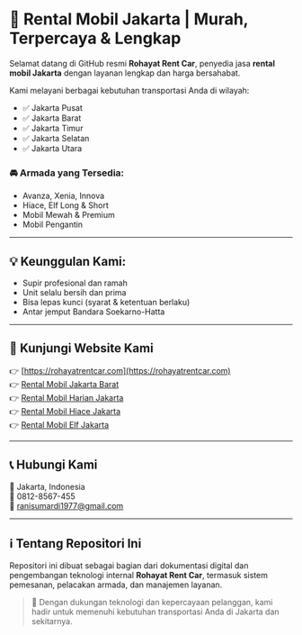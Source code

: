 # 🚗 Rental Mobil Jakarta | Murah, Terpercaya & Lengkap

Selamat datang di GitHub resmi **Rohayat Rent Car**, penyedia jasa **rental mobil Jakarta** dengan layanan lengkap dan harga bersahabat.

Kami melayani berbagai kebutuhan transportasi Anda di wilayah:
- ✅ Jakarta Pusat
- ✅ Jakarta Barat
- ✅ Jakarta Timur
- ✅ Jakarta Selatan
- ✅ Jakarta Utara

### 🚘 Armada yang Tersedia:
- Avanza, Xenia, Innova
- Hiace, Elf Long & Short
- Mobil Mewah & Premium
- Mobil Pengantin

---

## 💡 Keunggulan Kami:
- Supir profesional dan ramah
- Unit selalu bersih dan prima
- Bisa lepas kunci (syarat & ketentuan berlaku)
- Antar jemput Bandara Soekarno-Hatta

---

## 🔗 Kunjungi Website Kami

👉 [https://rohayatrentcar.com](https://rohayatrentcar.com)  
👉 [Rental Mobil Jakarta Barat](https://rohayatrentcar.com/rental-mobil-jakarta-barat/)  
👉 [Rental Mobil Harian Jakarta](https://rohayatrentcar.com/rental-mobil-harian-jakarta/)  
👉 [Rental Mobil Hiace Jakarta](https://rohayatrentcar.com/rental-hiace-jakarta/)  
👉 [Rental Mobil Elf Jakarta](https://rohayatrentcar.com/rental-elf-jakarta/)

---

## 📞 Hubungi Kami

📍 Jakarta, Indonesia  
📱 0812-8567-455  
📧 ranisumardi1977@gmail.com

---

## ℹ️ Tentang Repositori Ini

Repositori ini dibuat sebagai bagian dari dokumentasi digital dan pengembangan teknologi internal **Rohayat Rent Car**, termasuk sistem pemesanan, pelacakan armada, dan manajemen layanan.

> 🚀 Dengan dukungan teknologi dan kepercayaan pelanggan, kami hadir untuk memenuhi kebutuhan transportasi Anda di Jakarta dan sekitarnya.
